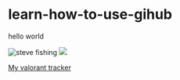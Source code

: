 # learn-how-to-use-gihub
<print>hello world</p>
<img src="https://cdn.discordapp.com/attachments/1353175063209443410/1360053931153162382/image0-7.gif?ex=6807902d&is=68063ead&hm=fb7b3caa27c23c56a5e3c3becaae2c305ac2e5e6e4c1d1cb3354bb5db09d74ab&" alt="steve fishing" />
<img src="https://cdn.discordapp.com/attachments/1353175063209443410/1360053949104783612/received_532811624289884.gif?ex=68079032&is=68063eb2&hm=23d69e14605e388afa6f5ebe094bd6630f82aed527a3c46389c48203b4f856df&"/>

<a href="https://tracker.gg/valorant/profile/riot/kori%23mabi/overview?platform=pc&playlist=competitive&season=16118998-4705-5813-86dd-0292a2439d90">My valorant tracker</a>
